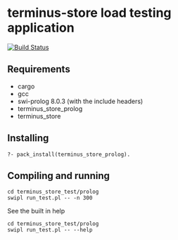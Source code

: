 # terminus-store load testing application

[![Build Status](https://travis-ci.com/terminusdb/terminus_store_test.svg?branch=master)](https://travis-ci.com/terminusdb/terminus_store_test)

## Requirements

* cargo
* gcc
* swi-prolog 8.0.3 (with the include headers)
* terminus_store_prolog
* terminus_store

## Installing

```
?- pack_install(terminus_store_prolog).
```

## Compiling and running

```
cd terminus_store_test/prolog
swipl run_test.pl -- -n 300
```

See the built in help


```
cd terminus_store_test/prolog
swipl run_test.pl -- --help
```
